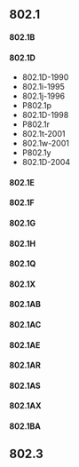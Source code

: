 
## 802.1

#### 802.1B
#### 802.1D

* 802.1D-1990
* 802.1i-1995
* 802.1j-1996
* P802.1p
* 802.1D-1998
* P802.1r
* 802.1t-2001
* 802.1w-2001
* P802.1y
* 802.1D-2004

#### 802.1E
#### 802.1F
#### 802.1G
#### 802.1H
#### 802.1Q
#### 802.1X
#### 802.1AB
#### 802.1AC
#### 802.1AE
#### 802.1AR
#### 802.1AS
#### 802.1AX
#### 802.1BA


## 802.3


##